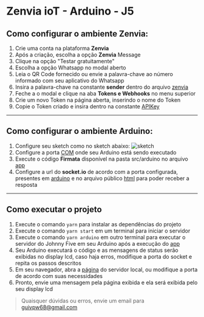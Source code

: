 # Zenvia ioT - Arduino - J5

## Como configurar o ambiente Zenvia:
1. Crie uma conta na plataforma **Zenvia** 
2. Após a criação, escolha a opção **Zenvia** Message
3. Clique na opção "Testar gratuitamente"
4. Escolha a opção Whatsapp no modal aberto
5. Leia o QR Code fornecido ou envie a palavra-chave ao número informado com seu aplicativo do Whatsapp
6. Insira a palavra-chave na constante **sender** dentro do arquivo [zenvia](https://github.com/GuiVPW/zenvia-arduino-ioT/tree/main/src/config/zenvia.ts)
7. Feche a o modal e clique na aba **Tokens e Webhooks** no menu superior
8. Crie um novo Token na página aberta, inserindo o nome do Token
9. Copie o Token criado e insira dentro na constante [APIKey](https://github.com/GuiVPW/zenvia-arduino-ioT/tree/main/src/config/zenvia.ts)
----------
## Como configurar o ambiente Arduino:
1. Configure seu sketch como no sketch abaixo: ![sketch](https://i.imgur.com/tuf9YsB.png)
2. Configure a porta [COM](https://github.com/GuiVPW/zenvia-arduino-ioT/tree/main/src/arduino/arduino.ts) onde seu Arduino está sendo executado
3. Execute o código **Firmata** disponível na pasta src/arduino no arquivo [app](https://github.com/GuiVPW/zenvia-arduino-ioT/tree/main/src/arduino/app.ino)
4. Configure a url do **socket.io** de acordo com a porta configurada, presentes em [arduino](https://github.com/GuiVPW/zenvia-arduino-ioT/tree/main/src/arduino/arduino.ts) e no arquivo público [html](https://github.com/GuiVPW/zenvia-arduino-ioT/tree/main/public) para poder receber a resposta
----------
## Como executar o projeto
1. Execute o comando `yarn` para instalar as dependências do projeto
2. Execute o comando `yarn start` em um terminal para iniciar o servidor
3. Execute o comando `yarn arduino` em outro terminal para executar o servidor do Johnny Five em seu Arduino após a execução do [app](https://github.com/GuiVPW/zenvia-arduino-ioT/tree/main/src/arduino/app.ino)
4. Seu Arduino executará o código e as mensagens de status serão exibidas no display lcd, caso haja erros, modifique a porta do socket e repita os passos descritos
5. Em seu navegador, abra a [página](http://localhost:4000) do servidor local, ou modifique a porta de acordo com suas necessidades
6. Pronto, envie uma mensagem pela página exibida e ela será exibida pelo seu display lcd
> Quaisquer dúvidas ou erros, envie um email para guivpw68@gmail.com